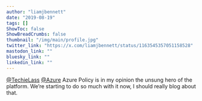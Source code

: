 ```yaml
---
author: "liamjbennett"
date: "2019-08-19"
tags: []
ShowToc: false
ShowBreadCrumbs: false
thumbnail: "/img/main/profile.jpg"
twitter_link: "https://x.com/liamjbennett/status/1163545357051158528"
mastodon_link: ""
bluesky_link: ""
linkedin_link: ""
---
```


[@TechieLass](https://x.com/TechieLass) [@Azure](https://x.com/Azure) Azure Policy is in my opinion the unsung hero of the platform. We’re starting to do so much with it now, I should really blog about that.

